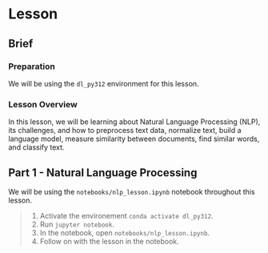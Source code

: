 # Lesson

## Brief

### Preparation

We will be using the `dl_py312` environment for this lesson.

### Lesson Overview

In this lesson, we will be learning about Natural Language Processing (NLP), its challenges, and how to preprocess text data, normalize text, build a language model, measure similarity between documents, find similar words, and classify text.

## Part 1 - Natural Language Processing

We will be using the `notebooks/nlp_lesson.ipynb` notebook throughout this lesson.

> 1. Activate the environement `conda activate dl_py312`.
> 2. Run `jupyter notebook`.
> 3. In the notebook, open `notebooks/nlp_lesson.ipynb`.
> 4. Follow on with the lesson in the notebook.
